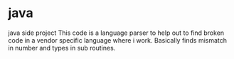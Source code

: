# java
java side project
This code is a language parser to help out to find broken code in a vendor specific language where i work. 
Basically finds mismatch in number and types in sub routines.

